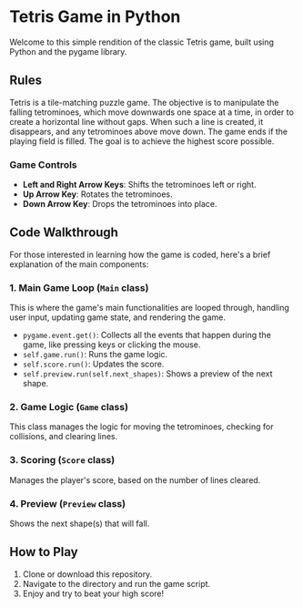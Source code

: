 # Tetris Game in Python

Welcome to this simple rendition of the classic Tetris game, built using Python and the pygame library.

## Rules

Tetris is a tile-matching puzzle game. The objective is to manipulate the falling tetrominoes, which move downwards one space at a time, in order to create a horizontal line without gaps. When such a line is created, it disappears, and any tetrominoes above move down. The game ends if the playing field is filled. The goal is to achieve the highest score possible.

### Game Controls

- **Left and Right Arrow Keys**: Shifts the tetrominoes left or right.
- **Up Arrow Key**: Rotates the tetrominoes.
- **Down Arrow Key**: Drops the tetrominoes into place.

## Code Walkthrough

For those interested in learning how the game is coded, here's a brief explanation of the main components:

### 1. Main Game Loop (`Main` class)

This is where the game's main functionalities are looped through, handling user input, updating game state, and rendering the game.

- `pygame.event.get()`: Collects all the events that happen during the game, like pressing keys or clicking the mouse.
- `self.game.run()`: Runs the game logic.
- `self.score.run()`: Updates the score.
- `self.preview.run(self.next_shapes)`: Shows a preview of the next shape.

### 2. Game Logic (`Game` class)

This class manages the logic for moving the tetrominoes, checking for collisions, and clearing lines.

### 3. Scoring (`Score` class)

Manages the player's score, based on the number of lines cleared.

### 4. Preview (`Preview` class)

Shows the next shape(s) that will fall.


## How to Play

1. Clone or download this repository.
2. Navigate to the directory and run the game script.
3. Enjoy and try to beat your high score!
